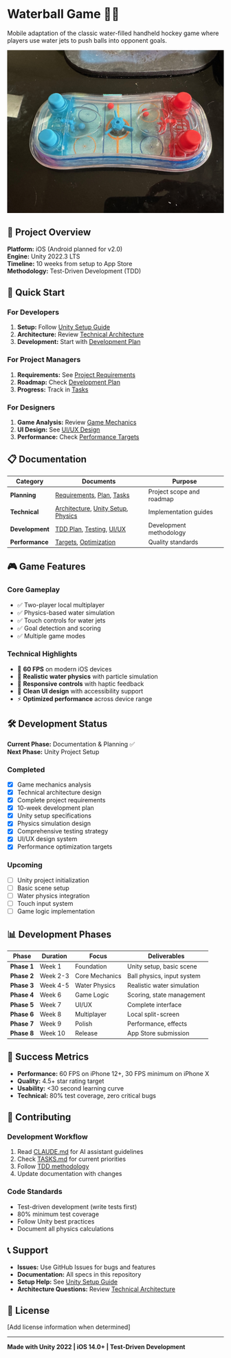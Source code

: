 # Waterball Game 🌊🏒

Mobile adaptation of the classic water-filled handheld hockey game where players use water jets to push balls into opponent goals.

![Game Photo](assets/images/IMG_5911.jpeg)

## 🎯 Project Overview

**Platform:** iOS (Android planned for v2.0)  
**Engine:** Unity 2022.3 LTS  
**Timeline:** 10 weeks from setup to App Store  
**Methodology:** Test-Driven Development (TDD)

## 🚀 Quick Start

### For Developers
1. **Setup:** Follow [Unity Setup Guide](UNITY_SETUP.md)
2. **Architecture:** Review [Technical Architecture](ARCHITECTURE.md)  
3. **Development:** Start with [Development Plan](DEVELOPMENT_PLAN.md)

### For Project Managers
1. **Requirements:** See [Project Requirements](PROJECT_REQUIREMENTS_DOCUMENT.md)
2. **Roadmap:** Check [Development Plan](PLAN.md)
3. **Progress:** Track in [Tasks](TASKS.md)

### For Designers
1. **Game Analysis:** Review [Game Mechanics](GAME_MECHANICS.md)
2. **UI Design:** See [UI/UX Design](UI_UX_DESIGN.md)
3. **Performance:** Check [Performance Targets](PERFORMANCE_TARGETS.md)

## 📋 Documentation

| Category | Documents | Purpose |
|----------|-----------|---------|
| **Planning** | [Requirements](PROJECT_REQUIREMENTS_DOCUMENT.md), [Plan](PLAN.md), [Tasks](TASKS.md) | Project scope and roadmap |
| **Technical** | [Architecture](ARCHITECTURE.md), [Unity Setup](UNITY_SETUP.md), [Physics](PHYSICS_DESIGN.md) | Implementation guides |
| **Development** | [TDD Plan](DEVELOPMENT_PLAN.md), [Testing](TESTING_STRATEGY.md), [UI/UX](UI_UX_DESIGN.md) | Development methodology |
| **Performance** | [Targets](PERFORMANCE_TARGETS.md), [Optimization](PERFORMANCE_TARGETS.md) | Quality standards |

## 🎮 Game Features

### Core Gameplay
- ✅ Two-player local multiplayer
- ✅ Physics-based water simulation
- ✅ Touch controls for water jets
- ✅ Goal detection and scoring
- ✅ Multiple game modes

### Technical Highlights
- 🎯 **60 FPS** on modern iOS devices
- 🌊 **Realistic water physics** with particle simulation
- 📱 **Responsive controls** with haptic feedback
- 🎨 **Clean UI design** with accessibility support
- ⚡ **Optimized performance** across device range

## 🛠 Development Status

**Current Phase:** Documentation & Planning ✅  
**Next Phase:** Unity Project Setup

### Completed
- [x] Game mechanics analysis
- [x] Technical architecture design
- [x] Complete project requirements
- [x] 10-week development plan
- [x] Unity setup specifications
- [x] Physics simulation design
- [x] Comprehensive testing strategy
- [x] UI/UX design system
- [x] Performance optimization targets

### Upcoming
- [ ] Unity project initialization
- [ ] Basic scene setup
- [ ] Water physics integration
- [ ] Touch input system
- [ ] Game logic implementation

## 📊 Development Phases

| Phase | Duration | Focus | Deliverables |
|-------|----------|-------|--------------|
| **Phase 1** | Week 1 | Foundation | Unity setup, basic scene |
| **Phase 2** | Week 2-3 | Core Mechanics | Ball physics, input system |
| **Phase 3** | Week 4-5 | Water Physics | Realistic water simulation |
| **Phase 4** | Week 6 | Game Logic | Scoring, state management |
| **Phase 5** | Week 7 | UI/UX | Complete interface |
| **Phase 6** | Week 8 | Multiplayer | Local split-screen |
| **Phase 7** | Week 9 | Polish | Performance, effects |
| **Phase 8** | Week 10 | Release | App Store submission |

## 🎯 Success Metrics

- **Performance:** 60 FPS on iPhone 12+, 30 FPS minimum on iPhone X
- **Quality:** 4.5+ star rating target
- **Usability:** <30 second learning curve
- **Technical:** 80% test coverage, zero critical bugs

## 🤝 Contributing

### Development Workflow
1. Read [CLAUDE.md](CLAUDE.md) for AI assistant guidelines
2. Check [TASKS.md](TASKS.md) for current priorities
3. Follow [TDD methodology](DEVELOPMENT_PLAN.md#tdd-cycle-for-unity)
4. Update documentation with changes

### Code Standards
- Test-driven development (write tests first)
- 80% minimum test coverage
- Follow Unity best practices
- Document all physics calculations

## 📞 Support

- **Issues:** Use GitHub Issues for bugs and features
- **Documentation:** All specs in this repository
- **Setup Help:** See [Unity Setup Guide](UNITY_SETUP.md)
- **Architecture Questions:** Review [Technical Architecture](ARCHITECTURE.md)

## 📄 License

[Add license information when determined]

---

**Made with Unity 2022 | iOS 14.0+ | Test-Driven Development**
